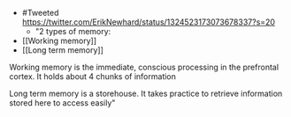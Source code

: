 - #Tweeted https://twitter.com/ErikNewhard/status/1324523173073678337?s=20
    - "2 types of memory:
- [[Working memory]]
- [[Long term memory]]

Working memory is the immediate, conscious processing in the prefrontal cortex. It holds about 4 chunks of information

Long term memory is a storehouse. It takes practice to retrieve information stored here to access easily"
